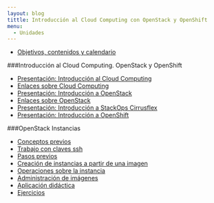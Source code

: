```yaml
---
layout: blog
tittle: Introducción al Cloud Computing con OpenStack y OpenShift
menu:
  - Unidades
---
```


* [Objetivos, contenidos y calendario](curso)

###Introducción al Cloud Computing. OpenStack y OpenShift

* [Presentación: Introducción al Cloud Computing](presentacion)
* [Enlaces sobre Cloud Computing](enlaces)
* [Presentación: Introducción a OpenStack](presentacion_openstack)
* [Enlaces sobre OpenStack](enlaces_openstack)
* [Presentación: Introducción a StackOps Cirrusflex](presentacion_stackops)
* [Presentación: Introducción a OpenShift](presentacion_openshift.html)

###OpenStack Instancias 

* [Conceptos previos](../u2/conceptos_previos)
* [Trabajo con claves ssh](../u2/claves_ssh)
* [Pasos previos](../u2/previos)
* [Creación de instancias a partir de una imagen](../u2/instancias1)
* [Operaciones sobre la instancia](../u2/instancias2)
* [Administración de imágenes](../u2/imagenes)
* [Aplicación didáctica](../u2/aula1)
* [Ejercicios](../u2/ejercicios1)